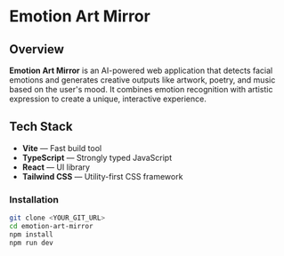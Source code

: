 # Emotion Art Mirror

## Overview

**Emotion Art Mirror** is an AI-powered web application that detects facial emotions and generates creative outputs like artwork, poetry, and music based on the user's mood. It combines emotion recognition with artistic expression to create a unique, interactive experience.

## Tech Stack

- **Vite** — Fast build tool
- **TypeScript** — Strongly typed JavaScript
- **React** — UI library
- **Tailwind CSS** — Utility-first CSS framework

### Installation

```bash
git clone <YOUR_GIT_URL>
cd emotion-art-mirror
npm install
npm run dev

